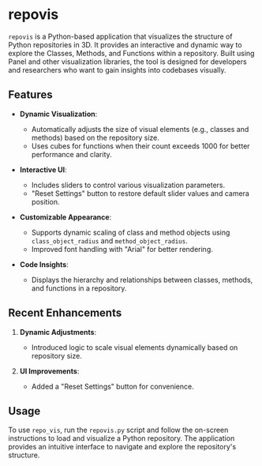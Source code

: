 # repovis

`repovis` is a Python-based application that visualizes the structure of Python repositories in 3D. It provides an interactive and dynamic way to explore the Classes, Methods, and Functions within a repository. Built using Panel and other visualization libraries, the tool is designed for developers and researchers who want to gain insights into codebases visually.

## Features

- **Dynamic Visualization**:
  - Automatically adjusts the size of visual elements (e.g., classes and methods) based on the repository size.
  - Uses cubes for functions when their count exceeds 1000 for better performance and clarity.

- **Interactive UI**:
  - Includes sliders to control various visualization parameters.
  - "Reset Settings" button to restore default slider values and camera position.

- **Customizable Appearance**:
  - Supports dynamic scaling of class and method objects using `class_object_radius` and `method_object_radius`.
  - Improved font handling with "Arial" for better rendering.

- **Code Insights**:
  - Displays the hierarchy and relationships between classes, methods, and functions in a repository.

## Recent Enhancements

1. **Dynamic Adjustments**:
   - Introduced logic to scale visual elements dynamically based on repository size.

2. **UI Improvements**:
   - Added a "Reset Settings" button for convenience.

## Usage

To use `repo_vis`, run the `repovis.py` script and follow the on-screen instructions to load and visualize a Python repository. The application provides an intuitive interface to navigate and explore the repository's structure.
